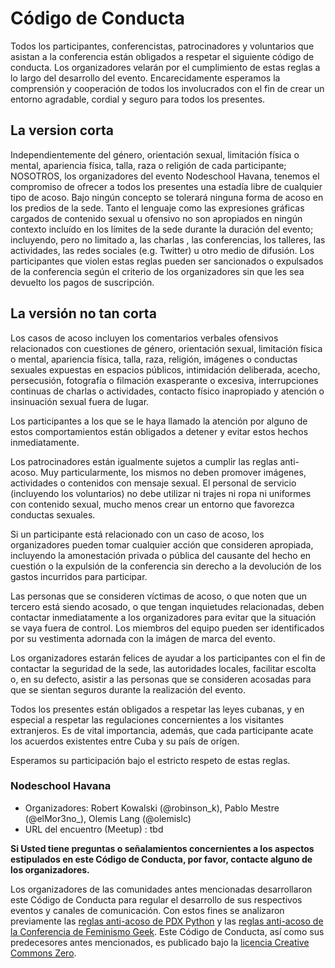 
# Código de Conducta

Todos los participantes, conferencistas, patrocinadores y voluntarios que
asistan a la conferencia están obligados a respetar el siguiente código de
conducta. Los organizadores velarán por el cumplimiento de estas reglas a lo
largo del desarrollo del evento. Encarecidamente esperamos la comprensión y
cooperación de todos los involucrados con el fin de crear un entorno agradable,
cordial y seguro para todos los presentes.

## La version corta

Independientemente del género, orientación sexual, limitación física o mental,
apariencia física, talla, raza o religión de cada participante; NOSOTROS, los
organizadores del evento Nodeschool Havana, tenemos el compromiso de ofrecer a
todos los presentes una estadía libre de cualquier tipo de acoso. Bajo ningún
concepto se tolerará ninguna forma de acoso en los predios de la sede. Tanto el
lenguaje como las expresiones gráficas cargados de contenido sexual u ofensivo
no son apropiados en ningún contexto incluído en los límites de la sede durante
la duración del evento; incluyendo, pero no limitado a, las charlas , las
conferencias, los talleres, las actividades, las redes sociales (e.g. Twitter)
u otro medio de difusión. Los participantes que violen estas reglas pueden ser
sancionados o expulsados de la conferencia según el criterio de los
organizadores sin que les sea devuelto los pagos de suscripción.

## La versión no tan corta

Los casos de acoso incluyen los comentarios verbales ofensivos relacionados con
cuestiones de género, orientación sexual, limitación física o mental,
apariencia física, talla, raza, religión, imágenes o conductas sexuales
expuestas en espacios públicos, intimidación deliberada, acecho, persecusión,
fotografía o filmación exasperante o excesiva, interrupciones continuas de
charlas o actividades, contacto físico inapropiado y atención o insinuación
sexual fuera de lugar. 

Los participantes a los que se le haya llamado la atención por alguno de estos
comportamientos están obligados a detener y evitar estos hechos inmediatamente.

Los patrocinadores están igualmente sujetos a cumplir las reglas anti-acoso.
Muy particularmente, los mismos no deben promover imágenes, actividades o
contenidos con mensaje sexual. El personal de servicio (incluyendo los
voluntarios) no debe utilizar ni trajes ni ropa ni uniformes con contenido
sexual, mucho menos crear un entorno que favorezca conductas sexuales.

Si un participante está relacionado con un caso de acoso, los organizadores
pueden tomar cualquier acción que consideren apropiada, incluyendo la
amonestación privada o pública del causante del hecho en cuestión o la
expulsión de la conferencia sin derecho a la devolución de los gastos
incurridos para participar. 

Las personas que se consideren víctimas de acoso, o que noten que un tercero
está siendo acosado, o que tengan inquietudes relacionadas, deben contactar
inmediatamente a los organizadores para evitar que la situación se vaya fuera
de control. Los miembros del equipo pueden ser identificados por su vestimenta
adornada con la imágen de marca del evento.

Los organizadores estarán felices de ayudar a los participantes con el fin de
contactar la seguridad de la sede, las autoridades locales, facilitar escolta
o, en su defecto, asistir a las personas que se consideren acosadas para que
se sientan seguros durante la realización del evento.

Todos los presentes están obligados a respetar las leyes cubanas, y en especial
a respetar las regulaciones concernientes a los visitantes extranjeros. Es de
vital importancia, además, que cada participante acate los acuerdos existentes
entre Cuba y su país de orígen.

Esperamos su participación bajo el estricto respeto de estas reglas.

### Nodeschool Havana

* Organizadores: Robert Kowalski (@robinson_k), Pablo Mestre (@elMor3no_), Olemis Lang (@olemislc)
* URL del encuentro (Meetup) : tbd

**Si Usted tiene preguntas o señalamientos concernientes a los aspectos
estipulados en este Código de Conducta, por favor, contacte alguno de los
organizadores.**

Los organizadores de las comunidades antes mencionadas desarrollaron este
Código de Conducta para regular el desarrollo de sus respectivos eventos y
canales de comunicación. Con estos fines se analizaron previamente las
[reglas anti-acoso de PDX Python](http://www.meetup.com/pdxpython/pages/Code_of_Conduct/)
y las [reglas anti-acoso de la Conferencia de Feminismo Geek](http://geekfeminism.wikia.com/wiki/Conference_anti-harassment/Policy).
Este Código de Conducta, así como sus predecesores antes mencionados, es
publicado bajo la
[licencia Creative Commons Zero](http://creativecommons.org/publicdomain/zero/1.0/).

